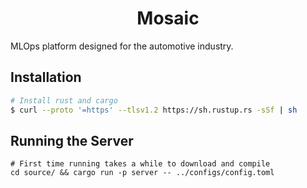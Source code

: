 <h1 align="center">
  <b>Mosaic</b><br>
</h1>

MLOps platform designed for the automotive industry.
## Installation
```sh
# Install rust and cargo
$ curl --proto '=https' --tlsv1.2 https://sh.rustup.rs -sSf | sh
```

## Running the Server
```shell
# First time running takes a while to download and compile
cd source/ && cargo run -p server -- ../configs/config.toml
```
